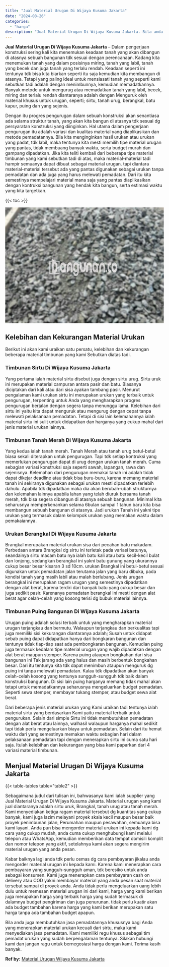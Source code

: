 ```yaml
---
title: "Jual Material Urugan Di Wijaya Kusuma Jakarta"
date: "2024-08-26"
categories: 
  - "harga"
description: "Jual Material Urugan Di Wijaya Kusuma Jakarta. Bila anda juga membutuhkan jasa pemadatannya khususnya bagi Anda yang menerapkan material urukan kecuali dari..."
---
```


**Jual Material Urugan Di Wijaya Kusuma Jakarta** – Dalam pengerjaan konstruksi sering kali kita menemukan keadaan tanah yang akan dibangun di atasnya sebuah bangunan tdk sesuai dengan perencanaan. Kadang kita menemukan tanah yang dalam posisinya miring, tanah yang labil, tanah yang becek dan juga tanah yang terlalu rendah. Keadaan seperti ini tentunya tdk bisa kita biarkan seperti itu saja kemudian kita membangun di atasnya. Tetapi yang paling ideal untuk mensiasati tanah yang seperti kami sebutkan tadi adalah dengan menimbunnya, kemudian memadatkannya. Banyak metode untuk mengurug atau memadatkan tanah yang labil, becek, miring dan terlalu rendah diantaranya adalah dengan Menguruk oleh material khusus untuk urugan, seperti; sirtu, tanah urug, berangkal, batu kapur, puing dan yang sejenis.

Dengan itu progres pengurugan dalam sebuah konstruksi akan senantiasa ada selama struktur tanah, yang akan kita bangun di atasnya tdk sesuai dg persyaratan konstruksi yang diinginkan. Hal utama dalam pengerjaan pengurugan itu adalah variasi dan kualitas material yang diaplikasikan dan metode pemadatannya. Bila kita menginginkan hasil urukan atau urukan yang padat, tdk labil, maka tentunya kita mesti memilih tipe material urugan yang pantas, tidak membuang banyak waktu, serta budget murah dan gampang dipadatkan. Jika kita teliti kembali dari beberapa tipe material timbunan yang kami sebutkan tadi di atas, maka material-material tadi hampir semuanya dapat dibuat sebagai material urugan. tapi diantara material-material tersebut ada yang pantas digunakan sebagai urukan tanpa pemadatan dan ada juga yang harus melewati pemadatan. Dari itu kita semestinya mempelajari material mana saja yang pantas diaplikasikan dengan kontruksi bangunan yang hendak kita bangun, serta estimasi waktu yang kita targetkan.

{{< toc >}}

![Jual Material Urugan Di Wijaya Kusuma Jakarta](/images/jual-urugan-29.png)

## Kelebihan dan Kekurangan Material Urukan

Berikut ini akan kami uraikan satu persatu, kelebihan dan kekurangan beberapa material timbunan yang kami Sebutkan diatas tadi.

### Timbunan Sirtu Di Wijaya Kusuma Jakarta

Yang pertama ialah material sirtu disebut juga dengan sirtu urug. Sirtu uruk ini merupakan material campuran antara pasir dan batu. Biasanya diciptakan dari kali atau dari sisa ayakan tambang pasir. Menurut pengalaman kami urukan sirtu ini merupakan urukan yang terbaik untuk pengurugan, terpenting untuk Anda yang mengharapkan progres pengurugan berjalan dengan segera tanpa menunggu lama. Kelebihan dari sirtu ini yaitu kita dapat menguruk atau mengurug dengan cepat tanpa melewati pelaksanaan pemadatan. Tetapi di sisi lain kelemahannya ialah material sirtu ini sulit untuk didapatkan dan harganya yang cukup mahal dari jenis material urukan lainnya.

### Timbunan Tanah Merah Di Wijaya Kusuma Jakarta

Yang kedua ialah tanah merah. Tanah Merah atau tanah urug betul-betul biasa sekali diterapkan untuk pengurugan. Tapi tdk setiap kontruksi yang memerlukan pengurugan dapat di urug dengan urukan tanah merah. Cuma sebagian variasi konstruksi saja seperti sawah, lapangan, rawa dan sejenisnya. Kelemahan dari pengurugan memakai tanah ini adalah tidak dapat dikejar deadline atau tidak bisa buru-buru, karena memang material tanah ini sekiranya digunakan sebagai urukan mesti dipadatkan terlebih dahulu. Apabila tdk dipadatkan maka dia akan berubah-ubah strukturnya dan kelemahan lainnya apabila lahan yang telah diuruk bersama tanah merah, tdk bisa segera dibangun di atasnya sebuah bangunan. Minimal kita seharusnya memperkenankan selama 6bulan sampai 1 tahun baru kita bisa membangun sebuah bangunan di atasnya. Jadi urukan Tanah ini yakni tipe urukan yang termasuk dalam kelompok urukan yang memakan waktu dalam pemakaiannya.

### Urukan Berangkal Di Wijaya Kusuma Jakarta

Brangkal merupakan material urukan sisa dari pecahan batu makadam. Perbedaan antara Brangkal dg sirtu ini terletak pada variasi batunya, seandainya sirtu macam batu nya ialah batu kali atau batu kecil-kecil bulat dan lonjong, sedangkan berangkal ini yakni batu gunung yang ukurannya cukup besar besar kisaran 3 sd 10cm. urukan Brangkal ini betul-betul sesuai digunakan untuk pemadatan jalan terutama jalan yang baru dibuka, pada kondisi tanah yang masih labil atau malah berlubang. Jenis urugan berangkal ini merupakan ragam urugan yang semestinya dipadatkan dengan alat berat, karena terdiri dari banyak batu yang cukup besar dan juga sedikit pasir. Karenanya pemadatan berangkal ini mesti dengan alat berat agar celah-celah yang kosong terisi dg bubuk material lainnya.

### Timbunan Puing Bangunan Di Wijaya Kusuma Jakarta

Urugan puing adalah solusi terbaik untuk yang mengharapkan material urugan terjangkau dan bermutu. Walaupun terjangkau dan berkualitas tapi juga memiliki sisi kekurangan diantaranya adalah; Susah untuk didapat sebab puing dapat didapatkan hanya dari bongkaran bangunan dan tentunya tidak tiap-tiap saat ada pembongkaran bangunan. Kemudian puing juga termasuk kedalam tipe material urugan yang wajib dipadatkan dengan alat berat maupun stemper. Karena puing ataupun bongkahan dari sisa bangunan ini Tak jarang ada yang halus dan masih berbentuk bongkahan besar. Dari itu tentunya kita tdk dapat menimbun ataupun menguruk dg puing ini tanpa melewati pemadatan. Kalau tdk dipadatkan akan banyak celah-celah kosong yang tentunya sungguh-sungguh tdk baik dalam konstruksi bangunan. Di sisi lain puing harganya memang tidak mahal akan tetapi untuk memadatkannya seharusnya mengeluarkan budget pemadatan. Seperti sewa stemper, membayar tukang stemper, atau budget sewa alat berat.

Dari beberapa jenis material urukan yang Kami uraikan tadi tentunya ialah material sirtu yang berdasarkan Kami yaitu material terbaik untuk pengurukan. Selain dari simple Sirtu ini tidak membutuhkan pemadatan dengan alat berat atau lainnya, walhasil walaupun harganya mahal sedikit tapi tidak perlu mengeluarkan biaya untuk pemadatan. Selain dari itu hemat waktu dari yang semestinya memakan waktu sebagian hari dalam pelaksanaan pemadatan tapi dengan menerapkan sirtu ini cuma satu hari saja. Itulah kelebihan dan kekurangan yang bisa kami paparkan dari 4 variasi material timbunan.

## Menjual Material Urugan Di Wijaya Kusuma Jakarta

{{< table-tables table="table2" >}}

Sebagaimana judul dari tulisan ini, bahwasanya kami ialah supplier yang Jual Material Urugan Di Wijaya Kusuma Jakarta. Material urugan yang kami jual diantaranya adalah sirtu uruk, Brangkal, tanah urug atau tanah merah. Kami menyediakan ketiga ragam material tersebut dg kuantitas yang cukup banyak, kami juga lazim melayani proyek skala kecil maupun besar baik proyek penimbunan jalan, Perumahan maupun pesawahan, semuanya bisa kami layani. Anda pun bisa mengorder material urukan ini kepada kami dg cara yang cukup mudah, anda cuma cukup menghubungi kami melalui telepon atau WhatsApp, kemudian memberikan data tempat domisili komplit dan nomor telepon yang aktif, setelahnya kami akan segera mengirim material urugan yang anda pesan.

Kabar baiknya lagi anda tdk perlu cemas dg cara pembayaran jikalau anda mengorder material urugan ini kepada kami. Karena kami menerapkan cara pembayaran yang sungguh-sungguh aman, tdk beresiko untuk anda sebagai konsumen. Kami juga menerapkan cara pembayaran cash on delivery atau COD yakni membayar material yang anda pesan saat material tersebut sampai di proyek anda. Anda tidak perlu mengeluarkan uang lebih dulu untuk memesan material urugan ini dari kami, harga yang kami berikan juga merupakan harga yang terbaik harga yang sudah termasuk di dalamnya budget pengiriman dan juga penurunan. tidak perlu kuatir akan ada budget tambahan karena harga yang kami berikan merupakan satu harga tanpa ada tambahan budget apapun.

Bila anda juga membutuhkan jasa pemadatannya khususnya bagi Anda yang menerapkan material urukan kecuali dari sirtu, maka kami menyediakan jasa pemadatan. Kami memiliki regu khusus sebagai tim pemadat urukan yang sudah berpengalaman tentunya. Silakan hubungi kami dan jangan ragu untuk bernegosiasi harga dengan kami. Terima kasih banyak.

**Ref by:** [Material Urugan Wijaya Kusuma Jakarta](https://id.wikipedia.org/wiki/Material)
